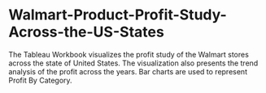 # Walmart-Product-Profit-Study-Across-the-US-States
The Tableau Workbook visualizes the profit study of the Walmart stores across the state of United States.
The visualization also presents the trend analysis of the profit across the years.
Bar charts are used to represent Profit By Category.
